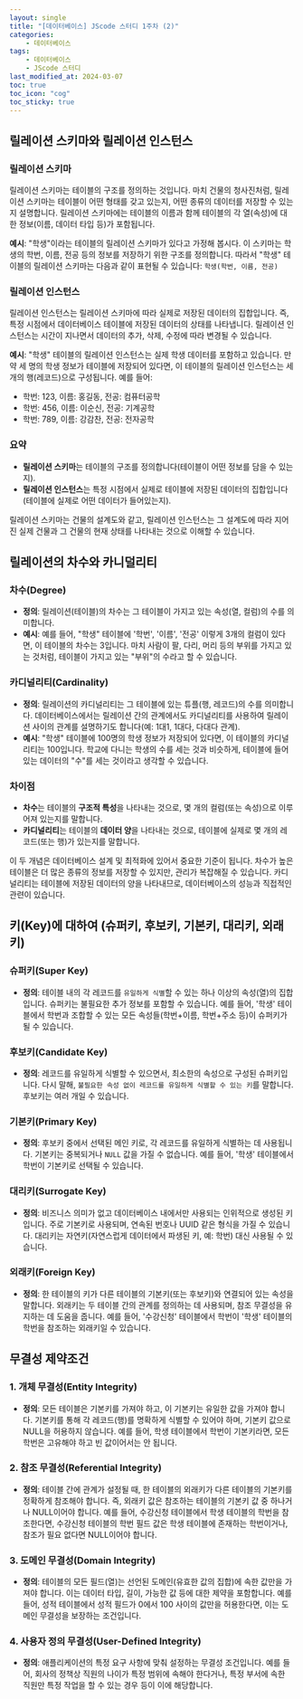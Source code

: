 ```yaml
---
layout: single
title: "[데이터베이스] JScode 스터디 1주차 (2)"
categories:
    - 데이터베이스
tags:
    - 데이터베이스
    - JScode 스터디
last_modified_at: 2024-03-07
toc: true
toc_icon: "cog"
toc_sticky: true
---
```


## 릴레이션 스키마와 릴레이션 인스턴스

### 릴레이션 스키마

릴레이션 스키마는 테이블의 구조를 정의하는 것입니다. 마치 건물의 청사진처럼, 릴레이션 스키마는 테이블이 어떤 형태를 갖고 있는지, 어떤 종류의 데이터를 저장할 수 있는지 설명합니다. 릴레이션 스키마에는 테이블의 이름과 함께 테이블의 각 열(속성)에 대한 정보(이름, 데이터 타입 등)가 포함됩니다.

**예시**: "학생"이라는 테이블의 릴레이션 스키마가 있다고 가정해 봅시다. 이 스키마는 학생의 학번, 이름, 전공 등의 정보를 저장하기 위한 구조를 정의합니다. 따라서 "학생" 테이블의 릴레이션 스키마는 다음과 같이 표현될 수 있습니다: `학생(학번, 이름, 전공)`

### 릴레이션 인스턴스

릴레이션 인스턴스는 릴레이션 스키마에 따라 실제로 저장된 데이터의 집합입니다. 즉, 특정 시점에서 데이터베이스 테이블에 저장된 데이터의 상태를 나타냅니다. 릴레이션 인스턴스는 시간이 지나면서 데이터의 추가, 삭제, 수정에 따라 변경될 수 있습니다.

**예시**: "학생" 테이블의 릴레이션 인스턴스는 실제 학생 데이터를 포함하고 있습니다. 만약 세 명의 학생 정보가 테이블에 저장되어 있다면, 이 테이블의 릴레이션 인스턴스는 세 개의 행(레코드)으로 구성됩니다. 예를 들어:

-   학번: 123, 이름: 홍길동, 전공: 컴퓨터공학
-   학번: 456, 이름: 이순신, 전공: 기계공학
-   학번: 789, 이름: 강감찬, 전공: 전자공학

### 요약

-   **릴레이션 스키마**는 테이블의 구조를 정의합니다(테이블이 어떤 정보를 담을 수 있는지).
-   **릴레이션 인스턴스**는 특정 시점에서 실제로 테이블에 저장된 데이터의 집합입니다(테이블에 실제로 어떤 데이터가 들어있는지).

릴레이션 스키마는 건물의 설계도와 같고, 릴레이션 인스턴스는 그 설계도에 따라 지어진 실제 건물과 그 건물의 현재 상태를 나타내는 것으로 이해할 수 있습니다.

## 릴레이션의 차수와 카니덜리티

### 차수(Degree)

-   **정의**: 릴레이션(테이블)의 차수는 그 테이블이 가지고 있는 속성(열, 컬럼)의 수를 의미합니다.
-   **예시**: 예를 들어, "학생" 테이블에 '학번', '이름', '전공' 이렇게 3개의 컬럼이 있다면, 이 테이블의 차수는 3입니다. 마치 사람이 팔, 다리, 머리 등의 부위를 가지고 있는 것처럼, 테이블이 가지고 있는 "부위"의 수라고 할 수 있습니다.

### 카디널리티(Cardinality)

-   **정의**: 릴레이션의 카디널리티는 그 테이블에 있는 튜플(행, 레코드)의 수를 의미합니다. 데이터베이스에서는 릴레이션 간의 관계에서도 카디널리티를 사용하여 릴레이션 사이의 관계를 설명하기도 합니다(예: 1대1, 1대다, 다대다 관계).
-   **예시**: "학생" 테이블에 100명의 학생 정보가 저장되어 있다면, 이 테이블의 카디널리티는 100입니다. 학교에 다니는 학생의 수를 세는 것과 비슷하게, 테이블에 들어 있는 데이터의 "수"를 세는 것이라고 생각할 수 있습니다.

### 차이점

-   **차수**는 테이블의 **구조적 특성**을 나타내는 것으로, 몇 개의 컬럼(또는 속성)으로 이루어져 있는지를 말합니다.
-   **카디널리티**는 테이블의 **데이터 양**을 나타내는 것으로, 테이블에 실제로 몇 개의 레코드(또는 행)가 있는지를 말합니다.

이 두 개념은 데이터베이스 설계 및 최적화에 있어서 중요한 기준이 됩니다. 차수가 높은 테이블은 더 많은 종류의 정보를 저장할 수 있지만, 관리가 복잡해질 수 있습니다. 카디널리티는 테이블에 저장된 데이터의 양을 나타내므로, 데이터베이스의 성능과 직접적인 관련이 있습니다.

## 키(Key)에 대하여 (슈퍼키, 후보키, 기본키, 대리키, 외래키)

### 슈퍼키(Super Key)

-   **정의**: 테이블 내의 각 레코드를 `유일하게 식별`할 수 있는 하나 이상의 속성(열)의 집합입니다. 슈퍼키는 불필요한 추가 정보를 포함할 수 있습니다. 예를 들어, '학생' 테이블에서 학번과 조합할 수 있는 모든 속성들(학번+이름, 학번+주소 등)이 슈퍼키가 될 수 있습니다.

### 후보키(Candidate Key)

-   **정의**: 레코드를 유일하게 식별할 수 있으면서, 최소한의 속성으로 구성된 슈퍼키입니다. 다시 말해, `불필요한 속성 없이 레코드를 유일하게 식별할 수 있는 키`를 말합니다. 후보키는 여러 개일 수 있습니다.

### 기본키(Primary Key)

-   **정의**: 후보키 중에서 선택된 메인 키로, 각 레코드를 유일하게 식별하는 데 사용됩니다. 기본키는 중복되거나 `NULL` 값을 가질 수 없습니다. 예를 들어, '학생' 테이블에서 학번이 기본키로 선택될 수 있습니다.

### 대리키(Surrogate Key)

-   **정의**: 비즈니스 의미가 없고 데이터베이스 내에서만 사용되는 인위적으로 생성된 키입니다. 주로 기본키로 사용되며, 연속된 번호나 UUID 같은 형식을 가질 수 있습니다. 대리키는 자연키(자연스럽게 데이터에서 파생된 키, 예: 학번) 대신 사용될 수 있습니다.

### 외래키(Foreign Key)

-   **정의**: 한 테이블의 키가 다른 테이블의 기본키(또는 후보키)와 연결되어 있는 속성을 말합니다. 외래키는 두 테이블 간의 관계를 정의하는 데 사용되며, 참조 무결성을 유지하는 데 도움을 줍니다. 예를 들어, '수강신청' 테이블에서 학번이 '학생' 테이블의 학번을 참조하는 외래키일 수 있습니다.

## 무결성 제약조건

### 1. 개체 무결성(Entity Integrity)

-   **정의**: 모든 테이블은 기본키를 가져야 하고, 이 기본키는 유일한 값을 가져야 합니다. 기본키를 통해 각 레코드(행)를 명확하게 식별할 수 있어야 하며, 기본키 값으로 NULL을 허용하지 않습니다. 예를 들어, 학생 테이블에서 학번이 기본키라면, 모든 학번은 고유해야 하고 빈 값이어서는 안 됩니다.

### 2. 참조 무결성(Referential Integrity)

-   **정의**: 테이블 간에 관계가 설정될 때, 한 테이블의 외래키가 다른 테이블의 기본키를 정확하게 참조해야 합니다. 즉, 외래키 값은 참조하는 테이블의 기본키 값 중 하나거나 NULL이어야 합니다. 예를 들어, 수강신청 테이블에서 학생 테이블의 학번을 참조한다면, 수강신청 테이블의 학번 필드 값은 학생 테이블에 존재하는 학번이거나, 참조가 필요 없다면 NULL이어야 합니다.

### 3. 도메인 무결성(Domain Integrity)

-   **정의**: 테이블의 모든 필드(열)는 선언된 도메인(유효한 값의 집합)에 속한 값만을 가져야 합니다. 이는 데이터 타입, 길이, 가능한 값 등에 대한 제약을 포함합니다. 예를 들어, 성적 테이블에서 성적 필드가 0에서 100 사이의 값만을 허용한다면, 이는 도메인 무결성을 보장하는 조건입니다.

### 4. 사용자 정의 무결성(User-Defined Integrity)

-   **정의**: 애플리케이션의 특정 요구 사항에 맞춰 설정하는 무결성 조건입니다. 예를 들어, 회사의 정책상 직원의 나이가 특정 범위에 속해야 한다거나, 특정 부서에 속한 직원만 특정 작업을 할 수 있는 경우 등이 이에 해당합니다.

